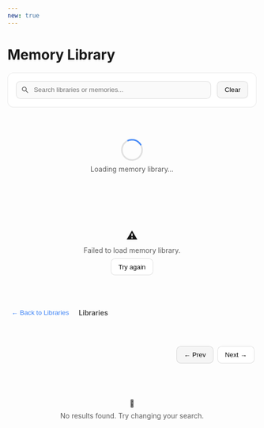 ```yaml
---
new: true
---
```

# Memory Library

<div id="memory-lib-root" class="ml-prose-container">
  <!-- 工具条 -->
  <div class="ml-card">
    <div class="ml-toolbar">
      <div class="ml-input-wrap">
        <svg class="ml-icon" viewBox="0 0 24 24" aria-hidden="true">
          <path d="M15.5 14h-.79l-.28-.27A6.471 6.471 0 0 0 16 9.5 6.5 6.5 0 1 0 9.5 16c1.61 0 3.09-.59 4.23-1.57l.27.28v.79l5 4.99L20.49 19l-4.99-5zm-6 0C7.01 14 5 11.99 5 9.5S7.01 5 9.5 5 14 7.01 14 9.5 11.99 14 9.5 14z"/>
        </svg>
        <input id="ml-search" placeholder="Search libraries or memories..." />
      </div>
      <button id="ml-clear" class="ml-btn secondary">Clear</button>
    </div>
    <div id="ml-stats" class="ml-stats" hidden>
      <span>Showing <b id="ml-count">0</b> of <b id="ml-total">0</b> <span id="ml-type">items</span></span>
    </div>
  </div>

  <!-- 加载/错误 -->
  <div id="ml-loading" class="ml-loading">
    <div class="ml-spinner" aria-label="Loading"></div>
    <div class="ml-muted">Loading memory library…</div>
  </div>
  <div id="ml-error" class="ml-error" hidden>
    <div class="ml-error-icon">⚠️</div>
    <div class="ml-muted">Failed to load memory library.</div>
    <button id="ml-retry" class="ml-btn">Try again</button>
  </div>

  <!-- 面包屑 -->
  <div id="ml-crumb" class="ml-crumb" hidden>
    <button id="ml-back" class="ml-link">← Back to Libraries</button>
    <div class="ml-crumb-title" id="ml-crumb-title">Libraries</div>
  </div>

  <!-- 列表容器 -->
  <div id="ml-libraries" class="ml-stacked" hidden></div>

  <div id="ml-memories" class="ml-grid" hidden></div>
  <div id="ml-pagination" class="ml-pagination" hidden>
    <div class="ml-page-info">
      <span id="ml-page-range"></span>
    </div>
    <div class="ml-page-controls">
      <button id="ml-prev" class="ml-btn secondary">← Prev</button>
      <button id="ml-next" class="ml-btn">Next →</button>
    </div>
  </div>

  <!-- 空态 -->
  <div id="ml-empty" class="ml-empty" hidden>
    <div class="ml-empty-icon">🔎</div>
    <div class="ml-muted">No results found. Try changing your search.</div>
  </div>
</div>

<!-- 详情弹窗 -->
<dialog id="ml-modal" class="ml-modal">
  <form method="dialog" class="ml-modal-card">
    <div class="ml-modal-header">
      <div>
        <div class="ml-chip" id="ml-modal-lib"></div>
        <div class="ml-chip success" id="ml-modal-score" hidden></div>
      </div>
      <button class="ml-close" aria-label="Close">✕</button>
    </div>

    <div class="ml-modal-section">
      <div class="ml-section-title">When to use</div>
      <div class="ml-code" id="ml-modal-when"></div>
    </div>

    <div class="ml-modal-section">
      <div class="ml-section-title">Memory</div>
      <div class="ml-note" id="ml-modal-content"></div>
    </div>

    <div class="ml-modal-section">
      <div class="ml-section-title">Metadata</div>
      <div class="ml-meta">
        <div><span>Author</span><b id="ml-modal-author"></b></div>
        <div><span>Created</span><b id="ml-modal-created"></b></div>
        <div><span>Memory ID</span><b id="ml-modal-id" class="mono"></b></div>
        <div><span>Workspace</span><b id="ml-modal-ws" class="mono"></b></div>
      </div>
    </div>

    <div class="ml-modal-footer">
      <button class="ml-btn secondary" value="cancel">Close</button>
    </div>
  </form>
</dialog>

<style>
:root {
  --ml-radius: .75rem;
  --ml-gap: 1rem;
  --ml-shadow: 0 6px 24px rgba(0,0,0,.08);
}
.ml-prose-container { display: grid; gap: var(--ml-gap); }
.ml-card {
  background: var(--background, #fff);
  color: var(--foreground, #0a0a0a);
  border: 1px solid var(--border, rgba(0,0,0,.08));
  border-radius: var(--ml-radius);
  padding: 1rem;
  box-shadow: var(--shadow, 0 1px 0 rgba(0,0,0,.02));
}

/* general card/grid */
.ml-grid {
  display: grid;
  gap: var(--ml-gap);
  grid-template-columns: repeat(1, minmax(0,1fr));
}
@media (min-width: 640px){ .ml-grid{ grid-template-columns: repeat(2, minmax(0,1fr)); } }
@media (min-width: 1024px){ .ml-grid{ grid-template-columns: repeat(3, minmax(0,1fr)); } }

/* libraries stacked (categories vertical, libraries 1 per row) */
.ml-stacked { display: grid; gap: 1.25rem; }
.ml-section{ display:grid; gap:.5rem; }
.ml-section h3{ margin:.25rem 0; font-size:1.05rem; font-weight:700; opacity:.85; display:flex; gap:.5rem; align-items:center; }

.ml-card-item{
  background: var(--card, var(--background, #fff));
  border: 1px solid var(--border, rgba(0,0,0,.08));
  border-radius: var(--ml-radius);
  padding: 1rem;
  transition: transform .18s ease, box-shadow .18s ease, border-color .18s ease;
  cursor: pointer;
}
.ml-card-item:hover{
  transform: translateY(-2px);
  box-shadow: var(--ml-shadow);
  border-color: var(--primary, #3b82f6);
}
.ml-card-head{ display:flex; align-items:flex-start; justify-content:space-between; gap:.75rem; margin-bottom:.5rem; }
.ml-card-title{ font-weight: 650; font-size: 1rem; }
.ml-card-sub{ font-size: .85rem; opacity: .7; }
.ml-card-sample{ margin-top:.5rem; font-size:.92rem; line-height:1.5; opacity:.9; display:-webkit-box; -webkit-line-clamp:3; -webkit-box-orient:vertical; overflow:hidden; }
.ml-card-foot{ display:flex; justify-content:space-between; align-items:center; border-top:1px solid var(--border, rgba(0,0,0,.08)); padding-top:.5rem; margin-top:.75rem; font-size:.85rem; opacity:.8; }

/* toolbar */
.ml-toolbar{ display:flex; gap:.75rem; align-items:center; justify-content:space-between; flex-wrap:wrap; }
.ml-input-wrap{ position:relative; flex:1; min-width: 260px; }
.ml-input-wrap input{
  width:100%; padding:.6rem .9rem .6rem 2.2rem; border-radius:.6rem;
  border:1px solid var(--border, rgba(0,0,0,.12));
  background: var(--muted, rgba(0,0,0,.02));
  color: var(--foreground, #0a0a0a);
  outline:none;
}
.ml-input-wrap input:focus{
  border-color: var(--primary, #3b82f6);
  box-shadow: 0 0 0 3px color-mix(in srgb, var(--primary, #3b82f6) 22%, transparent);
  background: var(--background, #fff);
}
.ml-icon{ position:absolute; left:.6rem; top:50%; transform:translateY(-50%); width:1.1rem; height:1.1rem; opacity:.6; }

.ml-btn{
  border:1px solid var(--border, rgba(0,0,0,.12));
  background: var(--accent, var(--background, #fff));
  color: var(--foreground, #0a0a0a);
  padding:.55rem .9rem; border-radius:.55rem; cursor:pointer;
}
.ml-btn.secondary{ background: var(--muted, rgba(0,0,0,.03)); }
.ml-btn:hover{ border-color: var(--primary, #3b82f6); }

/* stats/breadcrumb */
.ml-stats{ margin-top:.5rem; font-size:.9rem; opacity:.8; }
.ml-crumb{ display:flex; align-items:center; gap:.75rem; }
.ml-link{ background:none; border:none; color: var(--primary, #3b82f6); cursor:pointer; padding:.25rem .5rem; border-radius:.4rem; }
.ml-link:hover{ text-decoration: underline; }
.ml-crumb-title{ font-weight:600; opacity:.8; }

/* states */
.ml-loading, .ml-error, .ml-empty{ display:grid; justify-items:center; gap:.5rem; padding:3rem 1rem; }
.ml-spinner{
  width:38px; height:38px; border-radius:999px; border:3px solid color-mix(in srgb, var(--foreground,#000) 12%, transparent);
  border-top-color: var(--primary,#3b82f6); animation: ml-spin 1s linear infinite;
}
@keyframes ml-spin{ to{ transform: rotate(360deg); } }
.ml-muted{ opacity:.7; }
.ml-error-icon{ font-size:1.4rem; }

/* chips */
.ml-chip{ display:inline-block; padding:.25rem .55rem; border-radius:999px; font-size:.78rem;
  background: color-mix(in srgb, var(--primary,#3b82f6) 12%, transparent); color: var(--primary,#3b82f6);
}
.ml-chip.success{
  background: color-mix(in srgb, #16a34a 14%, transparent);
  color: #16a34a;
}
.ml-chip.beta{
  background: color-mix(in srgb, #f59e0b 14%, transparent);
  color: #b45309;
}

/* code/note */
.ml-code{
  font-family: ui-monospace, SFMono-Regular, Menlo, Monaco, Consolas, "Liberation Mono", monospace;
  background: var(--muted, rgba(0,0,0,.04)); border:1px solid var(--border, rgba(0,0,0,.08));
  padding:.75rem; border-radius:.6rem; white-space:pre-wrap;
}
.ml-note{
  background: color-mix(in srgb, #f59e0b 9%, transparent);
  border:1px solid color-mix(in srgb, #f59e0b 28%, transparent);
  padding:.75rem; border-radius:.6rem;
}

/* meta */
.ml-meta{ display:grid; grid-template-columns: repeat(1, minmax(0,1fr)); gap:.5rem; }
@media (min-width: 640px){ .ml-meta{ grid-template-columns: repeat(2, minmax(0,1fr)); } }
.ml-meta > div{ display:flex; justify-content:space-between; align-items:center; padding:.5rem .75rem;
  border:1px dashed var(--border, rgba(0,0,0,.12)); border-radius:.5rem; background: var(--background, #fff);
}
.ml-meta span{ opacity:.7; }
.mono{ font-family: ui-monospace, SFMono-Regular, Menlo, Monaco, Consolas, monospace; }

/* modal */
.ml-modal{ padding:0; border:none; background: transparent; }
.ml-modal[open]{ display:grid; align-items:center; justify-items:center; }
.ml-modal::backdrop{ background: rgba(0,0,0,.45); }
.ml-modal-card{
  width:min(100%, 960px); max-height: 85vh; overflow:auto;
  background: var(--background, #fff); color: var(--foreground,#0a0a0a);
  border:1px solid var(--border, rgba(0,0,0,.1)); border-radius: var(--ml-radius);
  padding: 1rem; box-shadow: var(--ml-shadow);
}
.ml-modal-header{ display:flex; justify-content:space-between; align-items:center; gap:.75rem; margin-bottom:.5rem; }
.ml-close{ border:none; background:none; font-size:1.1rem; cursor:pointer; opacity:.6; }
.ml-close:hover{ opacity:1; }
.ml-modal-section{ display:grid; gap:.35rem; margin-top:.75rem; }
.ml-section-title{ font-weight:650; opacity:.85; }
.ml-modal-footer{ display:flex; justify-content:flex-end; margin-top:1rem; }

/* pagination */
.ml-pagination{
  display:flex; justify-content:space-between; align-items:center;
  padding:.5rem .25rem;
}
.ml-page-controls{ display:flex; gap:.5rem; }
.ml-page-info{ font-size:.9rem; opacity:.8; }
</style>

<script>
(() => {
  // —— State
  let ALL = [];
  let GROUPED = {};
  let VIEW = "libraries"; // "libraries" | "memories"
  let CURR = null;

  // pagination state for memories
  let PAGE = 1;
  const PAGE_SIZE = 30;
  let CURRENT_MEM_LIST = [];

  // —— DOM
  const $ = (id) => document.getElementById(id);
  const elLoading = $("ml-loading");
  const elError = $("ml-error");
  const elRetry = $("ml-retry");
  const elLibraries = $("ml-libraries");
  const elMemories = $("ml-memories");
  const elPagination = $("ml-pagination");
  const elPageRange = $("ml-page-range");
  const elPrev = $("ml-prev");
  const elNext = $("ml-next");
  const elEmpty = $("ml-empty");
  const elSearch = $("ml-search");
  const elClear = $("ml-clear");
  const elStats = $("ml-stats");
  const elCount = $("ml-count");
  const elTotal = $("ml-total");
  const elType = $("ml-type");
  const elCrumb = $("ml-crumb");
  const elBack = $("ml-back");
  const elCrumbTitle = $("ml-crumb-title");
  const dlg = $("ml-modal");

  const mLib = $("ml-modal-lib");
  const mScore = $("ml-modal-score");
  const mWhen = $("ml-modal-when");
  const mCont = $("ml-modal-content");
  const mAuth = $("ml-modal-author");
  const mCreated = $("ml-modal-created");
  const mId = $("ml-modal-id");
  const mWs = $("ml-modal-ws");

  // —— Config：JSONL 文件位于本页同级目录（docs/library/）
  const BASE = "..";
  const FILES = [
    "appworld.jsonl",
    "bfcl_v3.jsonl",
    "research_plan.jsonl",
    "research_tips.jsonl",
    // 需要的话在这里继续添加文件名
  ];

  // —— Categories
  const CATEGORY_MAP = {
    "Academic Datasets": ["appworld", "bfcl_v3"],
    "Finance": ["research_plan", "research_tips"],
    "Medical": [] // header only if empty
  };

  // —— Utils
  function show(el){ el.hidden = false; }
  function hide(el){ el.hidden = true; }
  function setLoading(on){
    on ? (show(elLoading), [elError, elLibraries, elMemories, elEmpty, elStats, elCrumb, elPagination].forEach(hide))
       : hide(elLoading);
  }
  function setError(on){ on ? (show(elError), [elLoading].forEach(hide)) : hide(elError); }
  function clampTxt(s, n){ if(!s) return ""; return s.length<=n? s : s.slice(0,n)+"…"; }
  const fmtDate = (t)=> t ? new Date(t).toLocaleDateString() : "Unknown";
  function debounce(fn, ms=250){ let t; return (...a)=>{ clearTimeout(t); t=setTimeout(()=>fn(...a), ms); }; }
  function fileBase(name){ return name.replace(/\.jsonl$/,""); }

  // —— Data Loading
  async function loadAll(){
    setLoading(true); setError(false);
    try{
      const arr = await Promise.all(FILES.map(async f=>{
        try{
          const res = await fetch(`${BASE}/${f}`);
          if(!res.ok) return [];
          const txt = await res.text();
          return txt.split("\n").filter(l=>l.trim()).map(line=>{
            try{
              const obj = JSON.parse(line);
              obj._library = fileBase(f);
              return obj;
            }catch{ return null; }
          }).filter(Boolean);
        }catch{ return []; }
      }));
      ALL = arr.flat();
      if(!ALL.length) throw new Error("no data");
      GROUPED = ALL.reduce((acc,m)=>{
        (acc[m._library] ||= []).push(m);
        return acc;
      }, {});
      renderLibraries();
    }catch(e){
      setError(true);
    }finally{
      setLoading(false);
    }
  }

  // —— Render — Libraries (stacked categories; libs 1 per row)
  function renderLibraries(){
    VIEW = "libraries"; CURR = null;
    PAGE = 1; CURRENT_MEM_LIST = [];
    hide(elMemories); hide(elEmpty); hide(elPagination); show(elLibraries);
    hide(elCrumb);
    elCrumbTitle.textContent = "Libraries";
    elType.textContent = "libraries";

    const availableLibs = Object.keys(GROUPED);

    const sections = Object.entries(CATEGORY_MAP).map(([cat, prefixes])=>{
      // build libraries list for this category
      const libs = (prefixes || []).filter(p => availableLibs.includes(p));
      const itemsHtml = libs.map(name=>{
        const arr = GROUPED[name];
        const sample = arr[0] || {};
        const sampleText = sample.when_to_use || sample.content || "No description available";
        const author = sample.author || "Unknown";
        return `
          <div class="ml-card-item" data-lib="${name}">
            <div class="ml-card-head">
              <div>
                <div class="ml-card-title">${name}</div>
                <div class="ml-card-sub">${arr.length} memories</div>
              </div>
              <div class="ml-chip">DB</div>
            </div>
            <div class="ml-card-sample">${clampTxt(sampleText, 180)}</div>
            <div class="ml-card-foot">
              <span>👤 ${author}</span>
              <span>View →</span>
            </div>
          </div>
        `;
      }).join("");

      // Category header with Finance (beta) chip
      const betaChip = (cat === "Finance") ? `<span class="ml-chip beta">beta</span>` : "";

      return `
        <section class="ml-section">
          <h3>${cat} ${betaChip}</h3>
          <div class="ml-grid">
            ${itemsHtml}
          </div>
        </section>
      `;
    }).join("");

    elLibraries.innerHTML = sections;

    bindLibraryClicks();

    show(elStats);
    const catsShown = Object.keys(CATEGORY_MAP).length;
    $("ml-count").textContent = catsShown;
    $("ml-total").textContent = catsShown;
  }

  // —— Render — Memories with Pagination
  function renderMemories(memList){
    VIEW = "memories";
    hide(elLibraries); hide(elEmpty); show(elMemories);
    show(elCrumb);
    elType.textContent = "memories";
    elCrumbTitle.textContent = `Exploring ${CURR}`;

    CURRENT_MEM_LIST = memList || [];
    if(!CURRENT_MEM_LIST.length){
      hide(elMemories); hide(elPagination); show(elEmpty); hide(elStats); return;
    }

    const total = CURRENT_MEM_LIST.length;
    const pages = Math.max(1, Math.ceil(total / PAGE_SIZE));
    if(PAGE > pages) PAGE = pages;

    const startIdx = (PAGE - 1) * PAGE_SIZE;
    const endIdx = Math.min(startIdx + PAGE_SIZE, total);
    const pageItems = CURRENT_MEM_LIST.slice(startIdx, endIdx);

    elMemories.innerHTML = pageItems.map((m,idxOnPage)=>`
      <div class="ml-card-item" data-idx="${startIdx + idxOnPage}">
        <div class="ml-card-head">
          <div class="ml-chip">${m._library}</div>
          ${("score" in m && m.score !== null && m.score !== undefined) ? `<div class="ml-chip success">Score: ${m.score}</div>` : ""}
        </div>
        <div class="ml-card-sample"><b>When to use:</b> ${clampTxt(m.when_to_use || "No specific guidance provided", 140)}</div>
        <div class="ml-card-foot">
          <span>👤 ${m.author || "Unknown"}</span>
          <span>Details →</span>
        </div>
      </div>
    `).join("");

    // modal binding
    [...elMemories.querySelectorAll(".ml-card-item")].forEach(card=>{
      card.addEventListener("click", ()=>{
        const absIdx = Number(card.getAttribute("data-idx"));
        const m = CURRENT_MEM_LIST[absIdx];
        mLib.textContent = m._library;
        const hasScore = "score" in m && m.score !== null && m.score !== undefined;
        if(hasScore){ mScore.textContent = `Score: ${m.score}`; mScore.hidden = false; } else { mScore.hidden = true; }
        mWhen.textContent = m.when_to_use || "No specific guidance provided";
        mCont.textContent = m.content || "No content available";
        mAuth.textContent = m.author || "Unknown";
        mCreated.textContent = fmtDate(m.time_created);
        mId.textContent = m.memory_id || "N/A";
        mWs.textContent = m.workspace_id || "N/A";
        dlg.showModal();
      });
    });

    // pagination controls
    show(elPagination);
    elPageRange.textContent = `Showing ${startIdx + 1}–${endIdx} of ${total}`;
    elPrev.disabled = PAGE <= 1;
    elNext.disabled = PAGE >= pages;

    elPrev.onclick = ()=>{ if(PAGE > 1){ PAGE--; renderMemories(CURRENT_MEM_LIST); } };
    elNext.onclick = ()=>{ if(PAGE < pages){ PAGE++; renderMemories(CURRENT_MEM_LIST); } };

    show(elStats);
    elCount.textContent = pageItems.length;
    elTotal.textContent = total;
  }

  function bindLibraryClicks(){
    [...elLibraries.querySelectorAll(".ml-card-item[data-lib]")].forEach(card=>{
      card.addEventListener("click", ()=>{
        CURR = card.getAttribute("data-lib");
        PAGE = 1;
        renderMemories(GROUPED[CURR]);
      });
    });
  }

  // —— Search
  function handleSearch(){
    const q = elSearch.value.trim().toLowerCase();
    if(!q){
      if(VIEW==="libraries") renderLibraries();
      else { PAGE = 1; renderMemories(GROUPED[CURR]); }
      return;
    }
    if(VIEW==="libraries"){
      // filter categories if name matches, or any of their libs/memories match
      const availableLibs = Object.keys(GROUPED);
      const filteredEntries = Object.entries(CATEGORY_MAP).filter(([cat, prefixes])=>{
        if(cat.toLowerCase().includes(q)) return true;
        return (prefixes || []).some(name=>{
          if(!availableLibs.includes(name)) return false;
          const arr = GROUPED[name] || [];
          if(name.toLowerCase().includes(q)) return true;
          return arr.some(m =>
            (m.when_to_use||"").toLowerCase().includes(q) ||
            (m.content||"").toLowerCase().includes(q) ||
            (m.author||"").toLowerCase().includes(q)
          );
        });
      });
      const tmp = Object.fromEntries(filteredEntries);
      const backup = {...CATEGORY_MAP};
      Object.keys(CATEGORY_MAP).forEach(k=> delete CATEGORY_MAP[k]);
      Object.assign(CATEGORY_MAP, tmp);
      renderLibraries();
      Object.keys(CATEGORY_MAP).forEach(k=> delete CATEGORY_MAP[k]);
      Object.assign(CATEGORY_MAP, backup);
    }else{
      const arr = GROUPED[CURR] || [];
      const filtered = arr.filter(m =>
        (m.when_to_use||"").toLowerCase().includes(q) ||
        (m.content||"").toLowerCase().includes(q) ||
        (m.author||"").toLowerCase().includes(q)
      );
      PAGE = 1;
      renderMemories(filtered);
    }
  }

  // —— Events
  elRetry?.addEventListener("click", loadAll);
  elBack?.addEventListener("click", ()=> renderLibraries());
  elSearch?.addEventListener("input", debounce(handleSearch, 250));
  elClear?.addEventListener("click", ()=>{
    elSearch.value = ""; handleSearch();
  });

  // —— Init
  document.addEventListener("DOMContentLoaded", loadAll);
})();
</script>